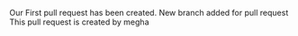 Our First pull request has been created.
New branch added for pull request
This pull request is created by megha
